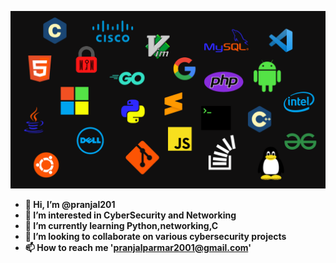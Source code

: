<img src = 'tech.png'></img>
<b>
- 👋 Hi, I’m @pranjal201
- 👀 I’m interested in CyberSecurity and Networking
- 🌱 I’m currently learning Python,networking,C
- 💞️ I’m looking to collaborate on various cybersecurity projects
- 📫 How to reach me 'pranjalparmar2001@gmail.com'
</b>
<!---
pranjal201/pranjal201 is a ✨ special ✨ repository because its `README.md` (this file) appears on your GitHub profile.
You can click the Preview link to take a look at your changes.
--->
